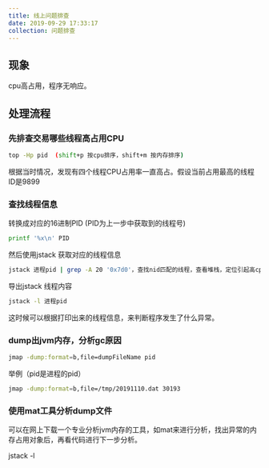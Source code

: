 ```yaml
---
title: 线上问题排查
date: 2019-09-29 17:33:17
collection: 问题排查
---
```


## 现象

cpu高占用，程序无响应。

## 处理流程

### 先排查交易哪些线程高占用CPU

```sh
top -Hp pid  (shift+p 按cpu排序，shift+m 按内存排序)
```

根据当时情况，发现有四个线程CPU占用率一直高占。假设当前占用最高的线程ID是9899

### 查找线程信息

转换成对应的16进制PID (PID为上一步中获取到的线程号)

```sh
printf '%x\n' PID
```

然后使用jstack 获取对应的线程信息

```sh
jstack 进程pid | grep -A 20 '0x7d0'，查找nid匹配的线程，查看堆栈，定位引起高cpu的原因
```

导出jstack 线程内容

```sh
jstack -l 进程pid
```

这时候可以根据打印出来的线程信息，来判断程序发生了什么异常。

### dump出jvm内存，分析gc原因

```sh
jmap -dump:format=b,file=dumpFileName pid
```

举例（pid是进程的pid）

```sh
jmap -dump:format=b,file=/tmp/20191110.dat 30193
```

### 使用mat工具分析dump文件

可以在网上下载一个专业分析jvm内存的工具，如mat来进行分析，找出异常的内存占用对象后，再看代码进行下一步分析。

jstack -l